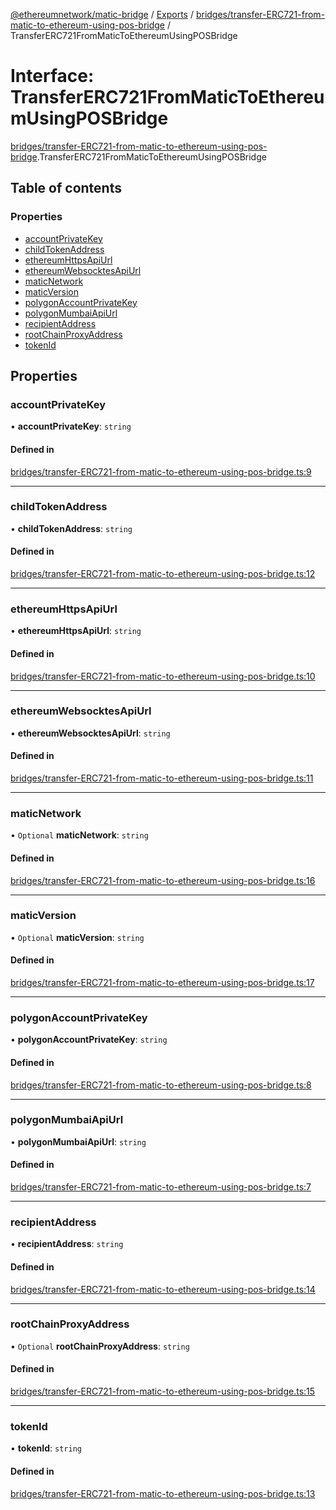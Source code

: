 [@ethereumnetwork/matic-bridge](../README.md) / [Exports](../modules.md) / [bridges/transfer-ERC721-from-matic-to-ethereum-using-pos-bridge](../modules/bridges_transfer_ERC721_from_matic_to_ethereum_using_pos_bridge.md) / TransferERC721FromMaticToEthereumUsingPOSBridge

# Interface: TransferERC721FromMaticToEthereumUsingPOSBridge

[bridges/transfer-ERC721-from-matic-to-ethereum-using-pos-bridge](../modules/bridges_transfer_ERC721_from_matic_to_ethereum_using_pos_bridge.md).TransferERC721FromMaticToEthereumUsingPOSBridge

## Table of contents

### Properties

- [accountPrivateKey](bridges_transfer_ERC721_from_matic_to_ethereum_using_pos_bridge.TransferERC721FromMaticToEthereumUsingPOSBridge.md#accountprivatekey)
- [childTokenAddress](bridges_transfer_ERC721_from_matic_to_ethereum_using_pos_bridge.TransferERC721FromMaticToEthereumUsingPOSBridge.md#childtokenaddress)
- [ethereumHttpsApiUrl](bridges_transfer_ERC721_from_matic_to_ethereum_using_pos_bridge.TransferERC721FromMaticToEthereumUsingPOSBridge.md#ethereumhttpsapiurl)
- [ethereumWebsocktesApiUrl](bridges_transfer_ERC721_from_matic_to_ethereum_using_pos_bridge.TransferERC721FromMaticToEthereumUsingPOSBridge.md#ethereumwebsocktesapiurl)
- [maticNetwork](bridges_transfer_ERC721_from_matic_to_ethereum_using_pos_bridge.TransferERC721FromMaticToEthereumUsingPOSBridge.md#maticnetwork)
- [maticVersion](bridges_transfer_ERC721_from_matic_to_ethereum_using_pos_bridge.TransferERC721FromMaticToEthereumUsingPOSBridge.md#maticversion)
- [polygonAccountPrivateKey](bridges_transfer_ERC721_from_matic_to_ethereum_using_pos_bridge.TransferERC721FromMaticToEthereumUsingPOSBridge.md#polygonaccountprivatekey)
- [polygonMumbaiApiUrl](bridges_transfer_ERC721_from_matic_to_ethereum_using_pos_bridge.TransferERC721FromMaticToEthereumUsingPOSBridge.md#polygonmumbaiapiurl)
- [recipientAddress](bridges_transfer_ERC721_from_matic_to_ethereum_using_pos_bridge.TransferERC721FromMaticToEthereumUsingPOSBridge.md#recipientaddress)
- [rootChainProxyAddress](bridges_transfer_ERC721_from_matic_to_ethereum_using_pos_bridge.TransferERC721FromMaticToEthereumUsingPOSBridge.md#rootchainproxyaddress)
- [tokenId](bridges_transfer_ERC721_from_matic_to_ethereum_using_pos_bridge.TransferERC721FromMaticToEthereumUsingPOSBridge.md#tokenid)

## Properties

### accountPrivateKey

• **accountPrivateKey**: `string`

#### Defined in

[bridges/transfer-ERC721-from-matic-to-ethereum-using-pos-bridge.ts:9](https://github.com/KedziaPawel/matic-bridge/blob/36bf298/src/bridges/transfer-ERC721-from-matic-to-ethereum-using-pos-bridge.ts#L9)

___

### childTokenAddress

• **childTokenAddress**: `string`

#### Defined in

[bridges/transfer-ERC721-from-matic-to-ethereum-using-pos-bridge.ts:12](https://github.com/KedziaPawel/matic-bridge/blob/36bf298/src/bridges/transfer-ERC721-from-matic-to-ethereum-using-pos-bridge.ts#L12)

___

### ethereumHttpsApiUrl

• **ethereumHttpsApiUrl**: `string`

#### Defined in

[bridges/transfer-ERC721-from-matic-to-ethereum-using-pos-bridge.ts:10](https://github.com/KedziaPawel/matic-bridge/blob/36bf298/src/bridges/transfer-ERC721-from-matic-to-ethereum-using-pos-bridge.ts#L10)

___

### ethereumWebsocktesApiUrl

• **ethereumWebsocktesApiUrl**: `string`

#### Defined in

[bridges/transfer-ERC721-from-matic-to-ethereum-using-pos-bridge.ts:11](https://github.com/KedziaPawel/matic-bridge/blob/36bf298/src/bridges/transfer-ERC721-from-matic-to-ethereum-using-pos-bridge.ts#L11)

___

### maticNetwork

• `Optional` **maticNetwork**: `string`

#### Defined in

[bridges/transfer-ERC721-from-matic-to-ethereum-using-pos-bridge.ts:16](https://github.com/KedziaPawel/matic-bridge/blob/36bf298/src/bridges/transfer-ERC721-from-matic-to-ethereum-using-pos-bridge.ts#L16)

___

### maticVersion

• `Optional` **maticVersion**: `string`

#### Defined in

[bridges/transfer-ERC721-from-matic-to-ethereum-using-pos-bridge.ts:17](https://github.com/KedziaPawel/matic-bridge/blob/36bf298/src/bridges/transfer-ERC721-from-matic-to-ethereum-using-pos-bridge.ts#L17)

___

### polygonAccountPrivateKey

• **polygonAccountPrivateKey**: `string`

#### Defined in

[bridges/transfer-ERC721-from-matic-to-ethereum-using-pos-bridge.ts:8](https://github.com/KedziaPawel/matic-bridge/blob/36bf298/src/bridges/transfer-ERC721-from-matic-to-ethereum-using-pos-bridge.ts#L8)

___

### polygonMumbaiApiUrl

• **polygonMumbaiApiUrl**: `string`

#### Defined in

[bridges/transfer-ERC721-from-matic-to-ethereum-using-pos-bridge.ts:7](https://github.com/KedziaPawel/matic-bridge/blob/36bf298/src/bridges/transfer-ERC721-from-matic-to-ethereum-using-pos-bridge.ts#L7)

___

### recipientAddress

• **recipientAddress**: `string`

#### Defined in

[bridges/transfer-ERC721-from-matic-to-ethereum-using-pos-bridge.ts:14](https://github.com/KedziaPawel/matic-bridge/blob/36bf298/src/bridges/transfer-ERC721-from-matic-to-ethereum-using-pos-bridge.ts#L14)

___

### rootChainProxyAddress

• `Optional` **rootChainProxyAddress**: `string`

#### Defined in

[bridges/transfer-ERC721-from-matic-to-ethereum-using-pos-bridge.ts:15](https://github.com/KedziaPawel/matic-bridge/blob/36bf298/src/bridges/transfer-ERC721-from-matic-to-ethereum-using-pos-bridge.ts#L15)

___

### tokenId

• **tokenId**: `string`

#### Defined in

[bridges/transfer-ERC721-from-matic-to-ethereum-using-pos-bridge.ts:13](https://github.com/KedziaPawel/matic-bridge/blob/36bf298/src/bridges/transfer-ERC721-from-matic-to-ethereum-using-pos-bridge.ts#L13)
